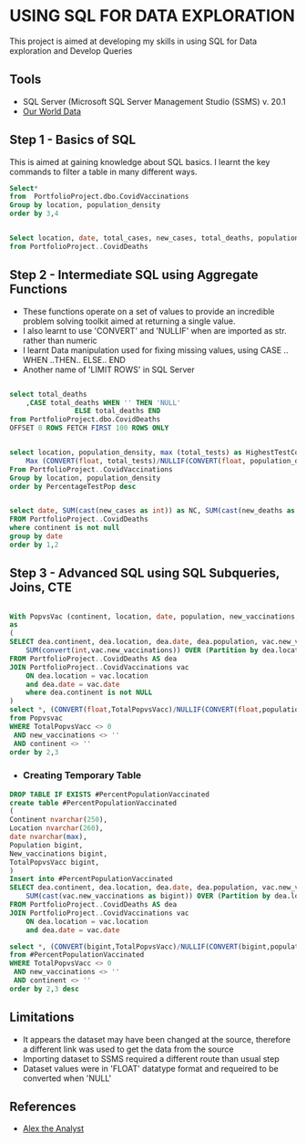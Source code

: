 # USING SQL FOR DATA EXPLORATION 

This project is aimed at developing my skills in using SQL for Data exploration and Develop Queries

## Tools
- SQL Server (Microsoft SQL Server Management Studio (SSMS) v. 20.1
- [Our World Data](https://ourworldindata.org/covid-deaths)



## Step 1 - Basics of SQL
  This is aimed at gaining knowledge about SQL basics. I learnt the key commands to filter a table in many different ways.
  
```sql
Select*
from  PortfolioProject.dbo.CovidVaccinations
Group by location, population_density
order by 3,4


Select location, date, total_cases, new_cases, total_deaths, population
from PortfolioProject..CovidDeaths
```



## Step 2 - Intermediate SQL using Aggregate Functions
- These functions operate on a set of values to provide an incredible problem solving toolkit aimed at returning a single value.
- I also learnt to use 'CONVERT' and 'NULLIF' when are imported as str. rather than numeric
- I learnt Data manipulation used for fixing missing values, using CASE .. WHEN ..THEN.. ELSE.. END
- Another name of 'LIMIT ROWS' in SQL Server
  
```sql

select total_deaths
	,CASE total_deaths WHEN '' THEN 'NULL'
				ELSE total_deaths END
from PortfolioProject.dbo.CovidDeaths
OFFSET 0 ROWS FETCH FIRST 100 ROWS ONLY


select location, population_density, max (total_tests) as HighestTestCount,
	Max (CONVERT(float, total_tests)/NULLIF(CONVERT(float, population_density),0))*100 as PercentageTestPop
From PortfolioProject..CovidVaccinations
Group by location, population_density
order by PercentageTestPop desc


select date, SUM(cast(new_cases as int)) as NC, SUM(cast(new_deaths as int)) as ND, SUM(CONVERT(float, new_deaths)/NULLIF(CONVERT(float, new_cases),0))*100 as NewCaseandDeathPercent
FROM PortfolioProject..CovidDeaths
where continent is not null
group by date
order by 1,2
```



## Step 3 - Advanced SQL using SQL Subqueries, Joins, CTE

```sql

With PopvsVac (continent, location, date, population, new_vaccinations, TotalPopvsVacc)
as 
(
SELECT dea.continent, dea.location, dea.date, dea.population, vac.new_vaccinations,
	SUM(convert(int,vac.new_vaccinations)) OVER (Partition by dea.location order by dea.location, dea.date) AS TotalPopvsVacc
FROM PortfolioProject..CovidDeaths AS dea
JOIN PortfolioProject..CovidVaccinations vac 
	ON dea.location = vac.location
	and dea.date = vac.date
	where dea.continent is not NULL 
)
select *, (CONVERT(float,TotalPopvsVacc)/NULLIF(CONVERT(float,population),0))*100 as PopvsVaccPercent
from Popvsvac
WHERE TotalPopvsVacc <> 0
 AND new_vaccinations <> ''
 AND continent <> ''
order by 2,3
```

- ### Creating Temporary Table
```sql
DROP TABLE IF EXISTS #PercentPopulationVaccinated
create table #PercentPopulationVaccinated
(
Continent nvarchar(250),
Location nvarchar(260),
date nvarchar(max),
Population bigint,
New_vaccinations bigint,
TotalPopvsVacc bigint,
)
Insert into #PercentPopulationVaccinated
SELECT dea.continent, dea.location, dea.date, dea.population, vac.new_vaccinations,
	SUM(cast(vac.new_vaccinations as bigint)) OVER (Partition by dea.location order by dea.location, dea.date) AS TotalPopvsVacc
FROM PortfolioProject..CovidDeaths AS dea
JOIN PortfolioProject..CovidVaccinations vac 
	ON dea.location = vac.location
	and dea.date = vac.date

select *, (CONVERT(bigint,TotalPopvsVacc)/NULLIF(CONVERT(bigint,population),0))*100
from #PercentPopulationVaccinated
WHERE TotalPopvsVacc <> 0
 AND new_vaccinations <> ''
 AND continent <> ''
order by 2,3 desc
```

## Limitations
- It appears the dataset may have been changed at the source, therefore a different link was used to get the data from the source
- Importing dataset to SSMS required a different route than usual step
- Dataset values were in 'FLOAT' datatype format and requeired to be converted when 'NULL'

## References
- [Alex the Analyst](https://www.youtube.com/watch?v=qfyynHBFOsM)
